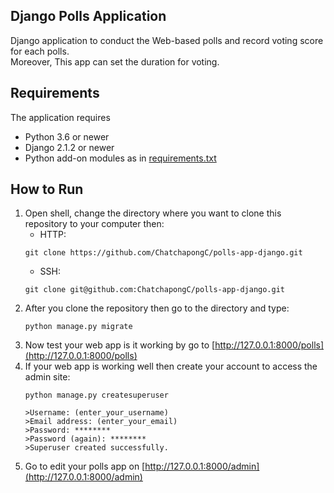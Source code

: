  ## Django Polls Application  
 Django application to conduct the Web-based polls and record voting score for each polls.  
 Moreover, This app can set the duration for voting.
 ## Requirements

 The application requires
 * Python 3.6 or newer
 * Django 2.1.2 or newer
 * Python add-on modules as in [requirements.txt](requirements.txt)

 ## How to Run
1. Open shell, change the directory where you want to clone this repository to your computer then:  
    - HTTP:
    ```shell script
    git clone https://github.com/ChatchapongC/polls-app-django.git
    ```
    - SSH:
    ```shell script
    git clone git@github.com:ChatchapongC/polls-app-django.git
    ```
2. After you clone the repository then go to the directory and type:
    ```shell script
    python manage.py migrate
    ```
3. Now test your web app is it working by go to [http://127.0.0.1:8000/polls](http://127.0.0.1:8000/polls)
4. If your web app is working well then create your account to access the admin site:
    ```shell script
    python manage.py createsuperuser
    ```
   ```shell script
   >Username: (enter_your_username)
   >Email address: (enter_your_email)
   >Password: ********
   >Password (again): ********
   >Superuser created successfully.
   ```
 5. Go to edit your polls app on [http://127.0.0.1:8000/admin](http://127.0.0.1:8000/admin)

